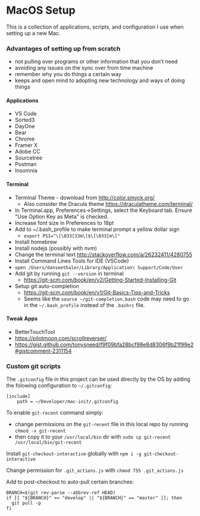 # MacOS Setup

This is a collection of applications, scripts, and configuration I use when setting up a new Mac.

### Advantages of setting up from scratch

- not pulling over programs or other information that you don’t need
- avoiding any issues on the sync over from time machine
- remember why you do things a certain way
- keeps and open mind to adopting new technology and ways of doing things

#### Applications

- VS Code
- Sorted3
- DayOne
- Bear
- Chrome
- Framer X
- Adobe CC
- Sourcetree
- Postman
- Insomnia

#### Terminal

- Terminal Theme - download from http://color.smyck.org/
  - Also consider the Dracula theme https://draculatheme.com/terminal/
- In Terminal.app, Preferences->Settings, select the Keyboard tab. Ensure "Use
  Option Key as Meta" is checked.
- Increase font size in Preferences to 18pt
- Add to ~/.bash_profile to make terminal prompt a yellow dollar sign
  - `export PS1="\[\033[33m\]$\[\033[m\]"`
- Install homebrew
- Install nodejs (possibly with nvm)
- Change the terminal text http://stackoverflow.com/a/26232411/4280755
- Install Command Lines Tools for IDE (VSCode)
- `open /Users/danseethaler/Library/Application\ Support/Code/User`
- Add git by running `git --version` in terminal
  - https://git-scm.com/book/en/v2/Getting-Started-Installing-Git
- Setup git auto-completion
  - https://git-scm.com/book/en/v1/Git-Basics-Tips-and-Tricks
  - Seems like the `source ~/git-completion.bash` code may need to go in the `~/.bash_profile` instead of the `.bashrc` file.

#### Tweak Apps

- BetterTouchTool
- https://pilotmoon.com/scrollreverser/
- https://gist.github.com/tonysneed/f9f09bfa28bcf98e8d8306f9b21f99e2#gistcomment-2311154

### Custom git scripts

The `.gitconfig` file in this project can be used directly by the OS by adding the folowing configuration to `~/.gitconfig`:

```
[include]
    path = ~/Developer/mac-init/.gitconfig
```

To enable `git-recent` command simply:

- change permissions on the `git-recent` file in this local repo by running `chmod -x git-recent`
- then copy it to your `/usr/local/bin` dir with `sudo cp git-recent /usr/local/bin/git-recent`

Install `git-checkout-interactive` globally with `npm i -g git-checkout-interactive`

Change permission for `.git_actions.js` with `chmod 755 .git_actions.js`

Add to post-checkout to auto-pull certain branches:

```
BRANCH=$(git rev-parse --abbrev-ref HEAD)
if [[ "${BRANCH}" == "develop" || "${BRANCH}" == "master" ]]; then
  git pull -p
fi
```
